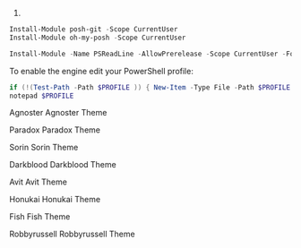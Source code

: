 1) 
```powershell
Install-Module posh-git -Scope CurrentUser
Install-Module oh-my-posh -Scope CurrentUser
```

```powershell
Install-Module -Name PSReadLine -AllowPrerelease -Scope CurrentUser -Force -SkipPublisherCheck
```

To enable the engine edit your PowerShell profile:

```powershell
if (!(Test-Path -Path $PROFILE )) { New-Item -Type File -Path $PROFILE -Force }
notepad $PROFILE
```


Agnoster
Agnoster Theme

Paradox
Paradox Theme

Sorin
Sorin Theme

Darkblood
Darkblood Theme

Avit
Avit Theme

Honukai
Honukai Theme

Fish
Fish Theme

Robbyrussell
Robbyrussell Theme


